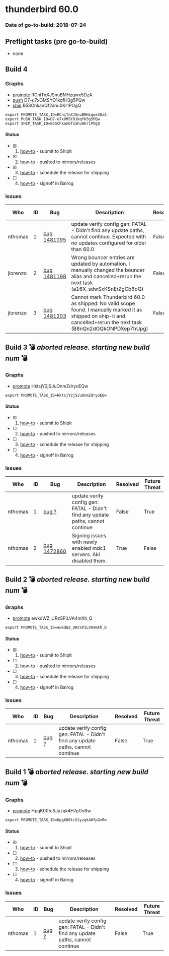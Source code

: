 # thunderbird 60.0

### Date of go-to-build: 2018-07-24

## Preflight tasks (pre go-to-build)
- none

## Build 4  

### Graphs
* [promote](https://tools.taskcluster.net/push-inspector/#/RCniTnXJSnuBMHzqwx5DzA) RCniTnXJSnuBMHzqwx5DzA
* [push](https://tools.taskcluster.net/push-inspector/#/D7-u7xOMSYO1kqfH3g5PQw) D7-u7xOMSYO1kqfH3g5PQw
* [ship](https://tools.taskcluster.net/push-inspector/#/B5SChkanQf2ahu0Kr1POgQ) B5SChkanQf2ahu0Kr1POgQ
```
export PROMOTE_TASK_ID=RCniTnXJSnuBMHzqwx5DzA
export PUSH_TASK_ID=D7-u7xOMSYO1kqfH3g5PQw
export SHIP_TASK_ID=B5SChkanQf2ahu0Kr1POgQ
```


#### Status
- [x] 1.  [how-to](https://wiki.mozilla.org/Release:Release_Automation_on_Mercurial:Starting_a_Release#Submit_to_Ship_It)  - submit to Shipit
- [x] 2.  [how-to](https://github.com/mozilla-releng/releasewarrior-2.0/blob/master/docs/release-promotion/desktop/howto.md#push-artifacts-to-releases-directory)  - pushed to mirrors/releases
- [x] 3.  [how-to](https://github.com/mozilla-releng/releasewarrior-2.0/blob/master/docs/release-promotion/desktop/howto.md#ship-the-release)  - schedule the release for shipping
- [ ] 4.  [how-to](https://github.com/mozilla-releng/releasewarrior-2.0/blob/master/docs/release-promotion/desktop/howto.md#obtain-sign-offs-for-changes)  - signoff in Balrog

### Issues
| Who                 | ID               | Bug                                                                 | Description                | Resolved                | Future Threat                |
| ------------------- | ---------------- | ------------------------------------------------------------------- | -------------------------- | ----------------------- | ---------------------------- |
| nthomas  | 1 | [bug 1481095](https://bugzil.la/1481095)        | update verify config gen: FATAL - Didn't find any update paths, cannot continue. Expected with no updates configured for older than 60.0 | False | True |
| jlorenzo  | 2 | [bug 1481198](https://bugzil.la/1481198)        | Wrong bouncer entries are updated by automation. I manually changed the bouncer alias and cancelled+rerun the next task (a16X_sdwSxKSnErZgCb6oQ) | False | True |
| jlorenzo  | 3 | [bug 1481203](https://bugzil.la/1481203)        | Cannot mark Thunderbird 60.0 as shipped: No valid scope found. I manually marked it as shipped on ship-it and cancelled+rerun the next task (B8nQn2dOQkONPDXep7hUpg)  | False | True |

## Build 3  :bomb: _aborted release. starting new build num_ :bomb: 

### Graphs
* [promote](https://tools.taskcluster.net/push-inspector/#/HktsjY2jSJuOnmZdryoEQw) HktsjY2jSJuOnmZdryoEQw
```
export PROMOTE_TASK_ID=HktsjY2jSJuOnmZdryoEQw
```


#### Status
- [x] 1.  [how-to](https://wiki.mozilla.org/Release:Release_Automation_on_Mercurial:Starting_a_Release#Submit_to_Ship_It)  - submit to Shipit
- [ ] 2.  [how-to](https://github.com/mozilla-releng/releasewarrior-2.0/blob/master/docs/release-promotion/desktop/howto.md#push-artifacts-to-releases-directory)  - pushed to mirrors/releases
- [ ] 3.  [how-to](https://github.com/mozilla-releng/releasewarrior-2.0/blob/master/docs/release-promotion/desktop/howto.md#ship-the-release)  - schedule the release for shipping
- [ ] 4.  [how-to](https://github.com/mozilla-releng/releasewarrior-2.0/blob/master/docs/release-promotion/desktop/howto.md#obtain-sign-offs-for-changes)  - signoff in Balrog

### Issues
| Who                 | ID               | Bug                                                                 | Description                | Resolved                | Future Threat                |
| ------------------- | ---------------- | ------------------------------------------------------------------- | -------------------------- | ----------------------- | ---------------------------- |
| nthomas  | 1 | [bug ?](https://bugzil.la/?)        | update verify config gen: FATAL - Didn't find any update paths, cannot continue | False | True |
| nthomas  | 2 | [bug 1472860](https://bugzil.la/1472860)        | Signing issues with newly enabled mdc1 servers. Aki disabled them. | True | False |

## Build 2  :bomb: _aborted release. starting new build num_ :bomb: 

### Graphs
* [promote](https://tools.taskcluster.net/push-inspector/#/ewkdWZ_URzSPILVA4mXh_Q) ewkdWZ_URzSPILVA4mXh_Q
```
export PROMOTE_TASK_ID=ewkdWZ_URzSPILVA4mXh_Q
```


#### Status
- [x] 1.  [how-to](https://wiki.mozilla.org/Release:Release_Automation_on_Mercurial:Starting_a_Release#Submit_to_Ship_It)  - submit to Shipit
- [ ] 2.  [how-to](https://github.com/mozilla-releng/releasewarrior-2.0/blob/master/docs/release-promotion/desktop/howto.md#push-artifacts-to-releases-directory)  - pushed to mirrors/releases
- [ ] 3.  [how-to](https://github.com/mozilla-releng/releasewarrior-2.0/blob/master/docs/release-promotion/desktop/howto.md#ship-the-release)  - schedule the release for shipping
- [ ] 4.  [how-to](https://github.com/mozilla-releng/releasewarrior-2.0/blob/master/docs/release-promotion/desktop/howto.md#obtain-sign-offs-for-changes)  - signoff in Balrog

### Issues
| Who                 | ID               | Bug                                                                 | Description                | Resolved                | Future Threat                |
| ------------------- | ---------------- | ------------------------------------------------------------------- | -------------------------- | ----------------------- | ---------------------------- |
| nthomas  | 1 | [bug ?](https://bugzil.la/?)        | update verify config gen: FATAL - Didn't find any update paths, cannot continue | False | True |

## Build 1  :bomb: _aborted release. starting new build num_ :bomb: 

### Graphs
* [promote](https://tools.taskcluster.net/push-inspector/#/HpgK00tcSJyzqk4H7pGvRw) HpgK00tcSJyzqk4H7pGvRw
```
export PROMOTE_TASK_ID=HpgK00tcSJyzqk4H7pGvRw
```


#### Status
- [x] 1.  [how-to](https://wiki.mozilla.org/Release:Release_Automation_on_Mercurial:Starting_a_Release#Submit_to_Ship_It)  - submit to Shipit
- [ ] 2.  [how-to](https://github.com/mozilla-releng/releasewarrior-2.0/blob/master/docs/release-promotion/desktop/howto.md#push-artifacts-to-releases-directory)  - pushed to mirrors/releases
- [ ] 3.  [how-to](https://github.com/mozilla-releng/releasewarrior-2.0/blob/master/docs/release-promotion/desktop/howto.md#ship-the-release)  - schedule the release for shipping
- [ ] 4.  [how-to](https://github.com/mozilla-releng/releasewarrior-2.0/blob/master/docs/release-promotion/desktop/howto.md#obtain-sign-offs-for-changes)  - signoff in Balrog

### Issues
| Who                 | ID               | Bug                                                                 | Description                | Resolved                | Future Threat                |
| ------------------- | ---------------- | ------------------------------------------------------------------- | -------------------------- | ----------------------- | ---------------------------- |
| nthomas  | 1 | [bug ?](https://bugzil.la/?)        | update verify config gen: FATAL - Didn't find any update paths, cannot continue | False | True |

